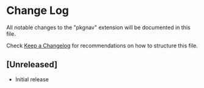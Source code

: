 # Change Log

All notable changes to the "pkgnav" extension will be documented in this file.

Check [Keep a Changelog](http://keepachangelog.com/) for recommendations on how to structure this file.

## [Unreleased]

- Initial release